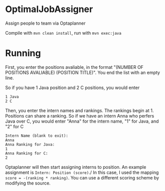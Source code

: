 # OptimalJobAssigner
Assign people to team via Optaplanner

Compile with `mvn clean install`, run with `mvn exec:java`

# Running

First, you enter the positions avaliable, in the format "(NUMBER OF POSITIONS AVALIABLE) (POSITION TITLE)".
You end the list with an empty line.

So if you have 1 Java position and 2 C positions, you would enter
```
1 Java
2 C

```

Then, you enter the intern names and rankings. The rankings begin at 1. Positions can share a ranking.
So if we have an intern Anna who perfers Java over C, you would enter "Anna" for the intern name, "1" for
Java, and "2" for C

```
Intern Name (blank to exit):
Anna
Anna Ranking for Java:
1
Anna Ranking for C:
2
```

Optaplanner will then start assigning interns to position. An example assignment is `Intern: Position (score)`./
In this case, I used the mapping `score = -(ranking * ranking)`. You can use a different scoring scheme by
modifying the source.
